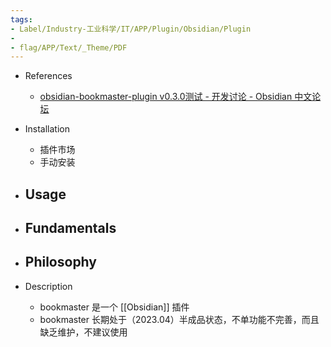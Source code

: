 ```yaml
---
tags:
- Label/Industry-工业科学/IT/APP/Plugin/Obsidian/Plugin
- 
- flag/APP/Text/_Theme/PDF
---
```


- References
    - [obsidian-bookmaster-plugin v0.3.0测试 - 开发讨论 - Obsidian 中文论坛](https://forum-zh.obsidian.md/t/topic/12333)

- Installation
    - 插件市场
    - 手动安装

- Usage
    - 

- Fundamentals
    - 

- Philosophy
    - 

- Description
    - bookmaster 是一个 [[Obsidian]] 插件
    - bookmaster 长期处于（2023.04）半成品状态，不单功能不完善，而且缺乏维护，不建议使用

